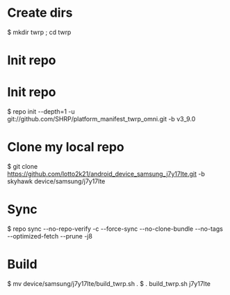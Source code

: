 # Create dirs
$ mkdir twrp ; cd twrp

# Init repo
# Init repo
$ repo init --depth=1 -u git://github.com/SHRP/platform_manifest_twrp_omni.git -b v3_9.0

# Clone my local repo
$ git clone https://github.com/lotto2k21/android_device_samsung_j7y17lte.git -b skyhawk device/samsung/j7y17lte

# Sync
$ repo sync --no-repo-verify -c --force-sync --no-clone-bundle --no-tags --optimized-fetch --prune -j8

# Build
$ mv device/samsung/j7y17lte/build_twrp.sh .
$ . build_twrp.sh j7y17lte
